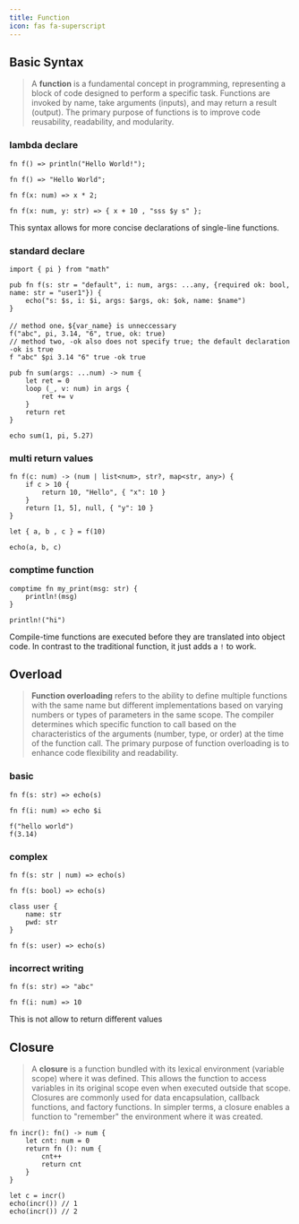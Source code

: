 ```yaml
---
title: Function
icon: fas fa-superscript
---
```


## Basic Syntax
>A **function** is a fundamental concept in programming, representing a block of code designed to perform a specific task. Functions are invoked by name, take arguments (inputs), and may return a result (output). The primary purpose of functions is to improve code reusability, readability, and modularity.

### lambda declare
```hulo
fn f() => println("Hello World!");

fn f() => "Hello World";

fn f(x: num) => x * 2;

fn f(x: num, y: str) => { x + 10 , "sss $y s" };
```
This syntax allows for more concise declarations of single-line functions.

### standard declare
```hulo
import { pi } from "math"

pub fn f(s: str = "default", i: num, args: ...any, {required ok: bool, name: str = "user1"}) {
    echo("s: $s, i: $i, args: $args, ok: $ok, name: $name")
}

// method one，${var_name} is unneccessary
f("abc", pi, 3.14, "6", true, ok: true)
// method two, -ok also does not specify true; the default declaration -ok is true
f "abc" $pi 3.14 "6" true -ok true

pub fn sum(args: ...num) -> num {
    let ret = 0
    loop (_, v: num) in args {
        ret += v
    }
    return ret
}

echo sum(1, pi, 5.27)
```

### multi return values
```hulo
fn f(c: num) -> (num | list<num>, str?, map<str, any>) {
    if c > 10 {
        return 10, "Hello", { "x": 10 }
    }
    return [1, 5], null, { "y": 10 }
}

let { a, b , c } = f(10)

echo(a, b, c)
```

### comptime function
```hulo
comptime fn my_print(msg: str) {
    println!(msg)
}

println!("hi")
```
Compile-time functions are executed before they are translated into object code. In contrast to the traditional function, it just adds a `!` to work.


## Overload
>**Function overloading** refers to the ability to define multiple functions with the same name but different implementations based on varying numbers or types of parameters in the same scope. The compiler determines which specific function to call based on the characteristics of the arguments (number, type, or order) at the time of the function call. The primary purpose of function overloading is to enhance code flexibility and readability.

### basic
```hulo
fn f(s: str) => echo(s)

fn f(i: num) => echo $i

f("hello world")
f(3.14)
```

### complex
```hulo
fn f(s: str | num) => echo(s)

fn f(s: bool) => echo(s)

class user {
    name: str
    pwd: str
}

fn f(s: user) => echo(s)
```

### incorrect writing
```hulo
fn f(s: str) => "abc"

fn f(i: num) => 10
```
This is not allow to return different values

## Closure
>A **closure** is a function bundled with its lexical environment (variable scope) where it was defined. This allows the function to access variables in its original scope even when executed outside that scope. Closures are commonly used for data encapsulation, callback functions, and factory functions.
>In simpler terms, a closure enables a function to "remember" the environment where it was created.

```hulo
fn incr(): fn() -> num {
    let cnt: num = 0
    return fn (): num {
        cnt++
        return cnt
    }
}

let c = incr()
echo(incr()) // 1
echo(incr()) // 2
```
